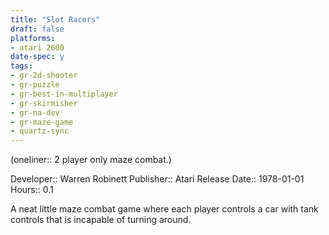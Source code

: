 ```yaml
---
title: "Slot Racers"
draft: false
platforms:
- atari 2600
date-spec: y
tags:
- gr-2d-shooter 
- gr-puzzle
- gr-best-in-multiplayer
- gr-skirmisher
- gr-na-dev
- gr-maze-game
- quartz-sync
---
```


(oneliner:: 2 player only maze combat.)

Developer:: Warren Robinett
Publisher:: Atari
Release Date:: 1978-01-01
Hours:: 0.1

A neat little maze combat game where each player controls a car with tank controls that is incapable of turning around.